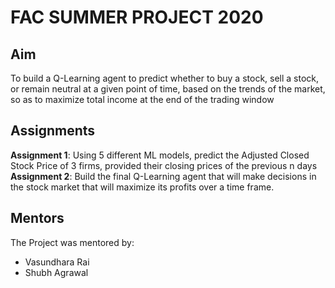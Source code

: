 # FAC SUMMER PROJECT 2020 

## Aim
To build a Q-Learning agent to predict whether to buy a stock, sell a stock, or remain neutral at a given point of time, based on the trends of the market, so as to maximize total income at the end of the trading window

## Assignments
**Assignment 1**: Using 5 different ML models, predict the Adjusted Closed Stock Price of 3 firms, provided their closing prices of the previous n days\
**Assignment 2**: Build the final Q-Learning agent that will make decisions in the stock market that will maximize its profits over a time frame.
## Mentors
The Project was mentored by:
* Vasundhara Rai
* Shubh Agrawal
